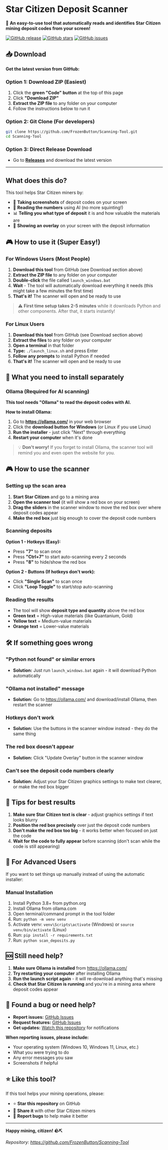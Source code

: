 # Star Citizen Deposit Scanner

🚀 **An easy-to-use tool that automatically reads and identifies Star Citizen mining deposit codes from your screen!**

[![GitHub release](https://img.shields.io/github/v/release/FrozenButton/Scanning-Tool)](https://github.com/FrozenButton/Scanning-Tool/releases)
[![GitHub stars](https://img.shields.io/github/stars/FrozenButton/Scanning-Tool)](https://github.com/FrozenButton/Scanning-Tool/stargazers)
[![GitHub issues](https://img.shields.io/github/issues/FrozenButton/Scanning-Tool)](https://github.com/FrozenButton/Scanning-Tool/issues)

## 📥 Download

**Get the latest version from GitHub:**

### Option 1: Download ZIP (Easiest)
1. Click the **green "Code" button** at the top of this page
2. Click **"Download ZIP"**
3. **Extract the ZIP file** to any folder on your computer
4. Follow the instructions below to run it

### Option 2: Git Clone (For developers)
```bash
git clone https://github.com/FrozenButton/Scanning-Tool.git
cd Scanning-Tool
```

### Option 3: Direct Release Download
- Go to **[Releases](https://github.com/FrozenButton/Scanning-Tool/releases)** and download the latest version

---

## What does this do?

This tool helps Star Citizen miners by:
- 📸 **Taking screenshots** of deposit codes on your screen
- 🤖 **Reading the numbers** using AI (no more squinting!)
- 📊 **Telling you what type of deposit** it is and how valuable the materials are
- 📍 **Showing an overlay** on your screen with the deposit information

## 🎮 How to use it (Super Easy!)

### For Windows Users (Most People)

1. **Download this tool** from GitHub (see Download section above)
2. **Extract the ZIP file** to any folder on your computer  
3. **Double-click** the file called `launch_windows.bat`
4. **Wait** - The tool will automatically download everything it needs (this might take a few minutes the first time)
5. **That's it!** The scanner will open and be ready to use

> ⚠️ **First time setup takes 2-5 minutes** while it downloads Python and other components. After that, it starts instantly!

### For Linux Users

1. **Download this tool** from GitHub (see Download section above)
2. **Extract the files** to any folder on your computer
3. **Open a terminal** in that folder
4. **Type:** `./launch_linux.sh` and press Enter
5. **Follow any prompts** to install Python if needed
6. **That's it!** The scanner will open and be ready to use

## 🎯 What you need to install separately

### Ollama (Required for AI scanning)

**This tool needs "Ollama" to read the deposit codes with AI.**

**How to install Ollama:**
1. Go to **https://ollama.com/** in your web browser
2. Click the **download button for Windows** (or Linux if you use Linux)
3. **Run the installer** - just click "Next" through everything
4. **Restart your computer** when it's done

> 💡 **Don't worry!** If you forget to install Ollama, the scanner tool will remind you and even open the website for you.

## 🎮 How to use the scanner

### Setting up the scan area

1. **Start Star Citizen** and go to a mining area
2. **Open the scanner tool** (it will show a red box on your screen)
3. **Drag the sliders** in the scanner window to move the red box over where deposit codes appear
4. **Make the red box** just big enough to cover the deposit code numbers

### Scanning deposits

**Option 1 - Hotkeys (Easy):**
- Press **"7"** to scan once
- Press **"Ctrl+7"** to start auto-scanning every 2 seconds
- Press **"8"** to hide/show the red box

**Option 2 - Buttons (If hotkeys don't work):**
- Click **"Single Scan"** to scan once
- Click **"Loop Toggle"** to start/stop auto-scanning

### Reading the results

- The tool will show **deposit type and quantity** above the red box
- **Green text** = High-value materials (like Quantanium, Gold)
- **Yellow text** = Medium-value materials  
- **Orange text** = Lower-value materials

## 🛠️ If something goes wrong

### "Python not found" or similar errors
- **Solution:** Just run `launch_windows.bat` again - it will download Python automatically

### "Ollama not installed" message
- **Solution:** Go to https://ollama.com/ and download/install Ollama, then restart the scanner

### Hotkeys don't work
- **Solution:** Use the buttons in the scanner window instead - they do the same thing

### The red box doesn't appear
- **Solution:** Click "Update Overlay" button in the scanner window

### Can't see the deposit code numbers clearly
- **Solution:** Adjust your Star Citizen graphics settings to make text clearer, or make the red box bigger

## 🎯 Tips for best results

1. **Make sure Star Citizen text is clear** - adjust graphics settings if text looks blurry
2. **Position the red box precisely** over just the deposit code numbers
3. **Don't make the red box too big** - it works better when focused on just the code
4. **Wait for the code to fully appear** before scanning (don't scan while the code is still appearing)

## 🔧 For Advanced Users

If you want to set things up manually instead of using the automatic installer:

### Manual Installation
1. Install Python 3.8+ from python.org
2. Install Ollama from ollama.com  
3. Open terminal/command prompt in the tool folder
4. Run: `python -m venv venv`
5. Activate venv: `venv\Scripts\activate` (Windows) or `source venv/bin/activate` (Linux)
6. Run: `pip install -r requirements.txt`
7. Run: `python scan_deposits.py`

## 🆘 Still need help?

1. **Make sure Ollama is installed** from https://ollama.com/
2. **Try restarting your computer** after installing Ollama
3. **Run the launch script again** - it will re-download anything that's missing
4. **Check that Star Citizen is running** and you're in a mining area where deposit codes appear

## 🐛 Found a bug or need help?

- **Report issues:** [GitHub Issues](https://github.com/FrozenButton/Scanning-Tool/issues)
- **Request features:** [GitHub Issues](https://github.com/FrozenButton/Scanning-Tool/issues)
- **Get updates:** [Watch this repository](https://github.com/FrozenButton/Scanning-Tool) for notifications

**When reporting issues, please include:**
- Your operating system (Windows 10, Windows 11, Linux, etc.)
- What you were trying to do
- Any error messages you saw
- Screenshots if helpful

## ⭐ Like this tool?

If this tool helps your mining operations, please:
- ⭐ **Star this repository** on GitHub
- 🍴 **Share it** with other Star Citizen miners
- 🐛 **Report bugs** to help make it better

---

**Happy mining, citizen! 🪨⛏️**

*Repository: https://github.com/FrozenButton/Scanning-Tool* 
